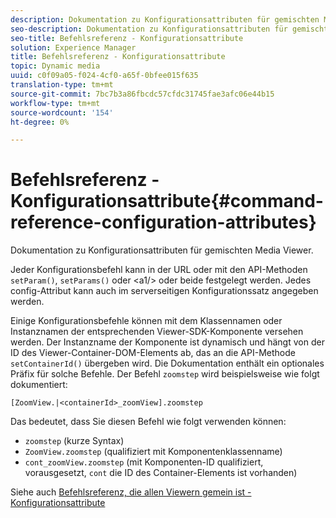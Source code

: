 ```yaml
---
description: Dokumentation zu Konfigurationsattributen für gemischten Media Viewer.
seo-description: Dokumentation zu Konfigurationsattributen für gemischten Media Viewer.
seo-title: Befehlsreferenz - Konfigurationsattribute
solution: Experience Manager
title: Befehlsreferenz - Konfigurationsattribute
topic: Dynamic media
uuid: c0f09a05-f024-4cf0-a65f-0bfee015f635
translation-type: tm+mt
source-git-commit: 7bc7b3a86fbcdc57cfdc31745fae3afc06e44b15
workflow-type: tm+mt
source-wordcount: '154'
ht-degree: 0%

---
```



# Befehlsreferenz - Konfigurationsattribute{#command-reference-configuration-attributes}

Dokumentation zu Konfigurationsattributen für gemischten Media Viewer.

Jeder Konfigurationsbefehl kann in der URL oder mit den API-Methoden `setParam()`, `setParams()` oder &lt;a1/> oder beide festgelegt werden. Jedes config-Attribut kann auch im serverseitigen Konfigurationssatz angegeben werden.

Einige Konfigurationsbefehle können mit dem Klassennamen oder Instanznamen der entsprechenden Viewer-SDK-Komponente versehen werden. Der Instanzname der Komponente ist dynamisch und hängt von der ID des Viewer-Container-DOM-Elements ab, das an die API-Methode `setContainerId()` übergeben wird. Die Dokumentation enthält ein optionales Präfix für solche Befehle. Der Befehl `zoomstep` wird beispielsweise wie folgt dokumentiert:

`[ZoomView.|<containerId>_zoomView].zoomstep`

Das bedeutet, dass Sie diesen Befehl wie folgt verwenden können:

* `zoomstep` (kurze Syntax)
* `ZoomView.zoomstep` (qualifiziert mit Komponentenklassenname)
* `cont_zoomView.zoomstep` (mit Komponenten-ID qualifiziert, vorausgesetzt,  `cont` die ID des Container-Elements ist vorhanden)

Siehe auch [Befehlsreferenz, die allen Viewern gemein ist - Konfigurationsattribute](../../../r-html5-viewer-20-cmdref-configattrib/r-html5-viewer-20-cmdref-configattrib.md#concept-850e0f2c49b949deb7cfbfd330d329bd)
